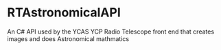 # RTAstronomicalAPI
An C# API used by the YCAS YCP Radio Telescope front end that creates images and does Astronomical mathmatics
